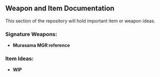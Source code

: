 ## Weapon and Item Documentation

This section of the repository will hold important item or weapon ideas. 

### Signature Weapons: 
- **Murasama MGR reference**
        
### Item Ideas:
- **WIP**
    

